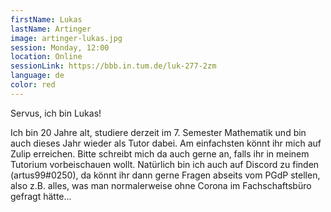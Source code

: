 ```yaml
---
firstName: Lukas
lastName: Artinger
image: artinger-lukas.jpg
session: Monday, 12:00
location: Online
sessionLink: https://bbb.in.tum.de/luk-277-2zm
language: de
color: red
---
```


Servus, ich bin Lukas!

Ich bin 20 Jahre alt, studiere derzeit im 7. Semester Mathematik und bin auch dieses Jahr wieder als Tutor dabei.
Am einfachsten könnt ihr mich auf Zulip erreichen. Bitte schreibt mich da auch gerne an, falls ihr in meinem Tutorium vorbeischauen wollt.
Natürlich bin ich auch auf Discord zu finden (artus99#0250), da könnt ihr dann gerne Fragen abseits vom PGdP stellen, also z.B. alles, was man normalerweise ohne Corona im Fachschaftsbüro gefragt hätte...





